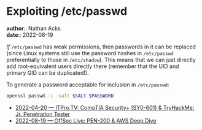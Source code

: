 # Exploiting /etc/passwd

**author**:: Nathan Acks  
**date**:: 2022-08-19

*If* `/etc/passwd` has weak permissions, then passwords in it can be replaced (since Linux systems still use the password hashes in `/etc/passwd` preferentially to those in `/etc/shadow`). This means that we can just directly add root-equivalent users directly there (remember that the UID and primary GID can be duplicated!).

To generate a password acceptable for inclusion in `/etc/passwd`:

```bash
openssl passwd -1 -salt $SALT $PASSWORD
```

* [2022-04-20 — ITPro.TV: CompTIA Security+ (SY0-601) & TryHackMe: Jr. Penetration Tester](../log/2022-04-20-itprotv-comptia-security-plus-and-tryhackme-jr-penetration-tester.md)
* [2022-08-19 — OffSec Live: PEN-200 & AWS Deep Dive](../log/2022-08-19-offsec-live-pen-200-and-aws-deep-dive.md)
